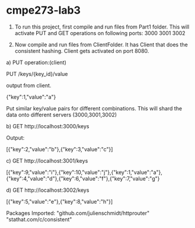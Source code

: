 # cmpe273-lab3
1) To run this project, first compile and run files from Part1 folder.
This will activate PUT and GET operations on following ports:
3000
3001
3002

2) Now compile and run files from ClientFolder.
It has Client that does the consistent hashing.
Client gets activated on port 8080.

a) PUT operation:(client)

PUT /keys/{key_id}/value 

output from client. 

{"key":1,"value":"a"} 

Put similar key/value pairs for different combinations.
This will shard the data onto different servers (3000,3001,3002)

b) GET http://localhost:3000/keys

Output:

[{"key":2,"value":"b"},{"key":3,"value":"c"}]

c) GET http://localhost:3001/keys

[{"key":9,"value":"i"},{"key":10,"value":"j"},{"key":1,"value":"a"},
{"key":4,"value":"d"},{"key":6,"value":"f"},{"key":7,"value":"g"} 

d) GET http://localhost:3002/keys

[{"key":5,"value":"e"},{"key":8,"value":"h"}]

Packages Imported:
"github.com/julienschmidt/httprouter"
"stathat.com/c/consistent"
